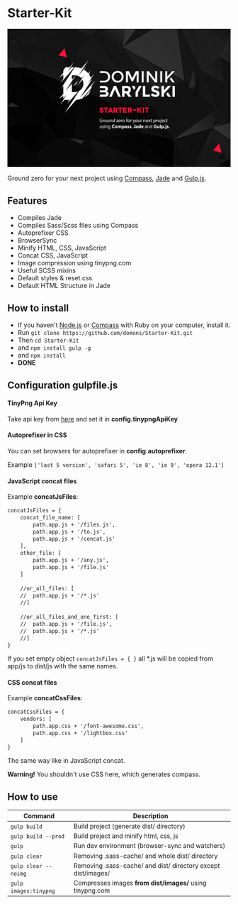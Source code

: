 # Starter-Kit

![Starter Kit - Dominik Barylski](/splash.jpg)

Ground zero for your next project using [Compass](http://compass-style.org/), [Jade](http://jade-lang.com/) and [Gulp.js](http://gulpjs.com/).

## Features
- Compiles Jade
- Compiles Sass/Scss files using Compass
- Autoprefixer CSS
- BrowserSync
- Minify HTML, CSS, JavaScript
- Concat CSS, JavaScript
- Image compression using tinypng.com
- Useful SCSS mixins
- Default styles & reset.css
- Default HTML Structure in Jade

## How to install
- If you haven't [Node.js](https://nodejs.org/en/) or [Compass](http://compass-style.org/) with Ruby on your computer, install it.
- Run `git clone https://github.com/domons/Starter-Kit.git`
- Then `cd Starter-Kit`
- and `npm install gulp -g`
- and `npm install`
- **DONE**

## Configuration gulpfile.js
#### TinyPng Api Key
Take api key from [here](https://tinypng.com/developers) and set it in **config.tinypngApiKey**

#### Autoprefixer in CSS
You can set browsers for autoprefixer in **config.autoprefixer**.

Example `['last 5 version', 'safari 5', 'ie 8', 'ie 9', 'opera 12.1']`

#### JavaScript concat files
Example **concatJsFiles**:
```
concatJsFiles = {
	concat_file_name: [
		path.app.js + '/files.js',
		path.app.js + '/to.js',
		path.app.js + '/concat.js'
	],
	other_file: [
		path.app.js + '/any.js',
		path.app.js + '/file.js'
	]

	//or_all_files: [
	//	path.app.js + '/*.js'
	//]

	//or_all_files_and_one_first: [
	//	path.app.js + '/file.js',
	//	path.app.js + '/*.js'
	//]
}
```
If you set empty object `concatJsFiles = { }` all *.js will be copied from app/js to dist/js with the same names.

#### CSS concat files
Example **concatCssFiles**:
```
concatCssFiles = {
	vendors: [
		path.app.css + '/font-awesome.css',
		path.app.css + '/lightbox.css'
	]
}
```
The same way like in JavaScript concat.

**Warning!** You shouldn't use CSS here, which generates compass.

## How to use

| Command       | Description   |
| ------------- | ------------- |
| `gulp build` | Build project (generate dist/ directory) |
| `gulp build --prod` | Build project and minify html, css, js |
| `gulp` | Run dev environment (browser-sync and watchers) |
| `gulp clear` | Removing .sass-cache/ and whole dist/ directory |
| `gulp clear --noimg` | Removing .sass-cache/ and dist/ directory except dist/images/ |
| `gulp images:tinypng` | Compresses images **from dist/images/** using tinypng.com |
